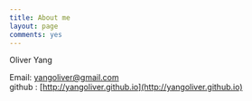 ```yaml
---
title: About me
layout: page
comments: yes
---
```


Oliver Yang  

Email: yangoliver@gmail.com      
github : [http://yangoliver.github.io](http://yangoliver.github.io) 
